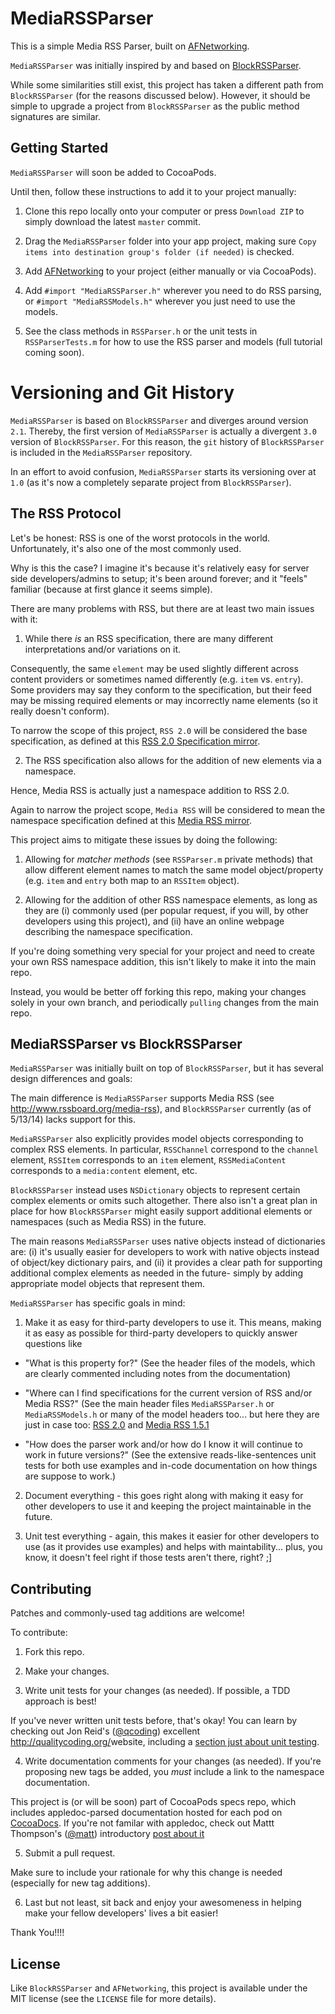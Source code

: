 # MediaRSSParser

This is a simple Media RSS Parser, built on <a href="https://github.com/AFNetworking/AFNetworking/">AFNetworking</a>.

`MediaRSSParser` was initially inspired by and based on <a href="https://github.com/tibo/BlockRSSParser">BlockRSSParser</a>.

While some similarities still exist, this project has taken a different path from `BlockRSSParser` (for the reasons discussed below). However, it should be simple to upgrade a project from `BlockRSSParser` as the public method signatures are similar.

## Getting Started

`MediaRSSParser` will soon be added to CocoaPods.

Until then, follow these instructions to add it to your project manually:

1. Clone this repo locally onto your computer or press `Download ZIP` to simply download the latest `master` commit.

2. Drag the `MediaRSSParser` folder into your app project, making sure `Copy items into destination group's folder (if needed)` is checked.
	
3. Add <a href="https://github.com/AFNetworking/AFNetworking/">AFNetworking</a> to your project (either manually or via CocoaPods).

4. Add `#import "MediaRSSParser.h"` wherever you need to do RSS parsing, or `#import "MediaRSSModels.h"` wherever you just need to use the models.

5. See the class methods in `RSSParser.h` or the unit tests in `RSSParserTests.m` for how to use the RSS parser and models (full tutorial coming soon).

# Versioning and Git History

`MediaRSSParser` is based on `BlockRSSParser` and diverges around version `2.1`. Thereby, the first version of `MediaRSSParser` is actually a divergent `3.0` version of `BlockRSSParser`. For this reason, the `git` history of `BlockRSSParser` is included in the `MediaRSSParser` repository.

In an effort to avoid confusion, `MediaRSSParser` starts its versioning over at `1.0` (as it's now a completely separate project from `BlockRSSParser`).

## The RSS Protocol

Let's be honest: RSS is one of the worst protocols in the world. Unfortunately, it's also one of the most commonly used.

Why is this the case? I imagine it's because it's relatively easy for server side developers/admins to setup; it's been around forever; and it "feels" familiar (because at first glance it seems simple).

There are many problems with RSS, but there are at least two main issues with it:

1) While there *is* an RSS specification, there are many different interpretations and/or variations on it.

Consequently, the same `element` may be used slightly different across content providers or sometimes named differently (e.g. `item` vs. `entry`). Some providers may say they conform to the specification, but their feed may be missing required elements or may incorrectly name elements (so it really doesn't conform).

To narrow the scope of this project, `RSS 2.0` will be considered the base specification, as defined at this <a href="http://cyber.law.harvard.edu/rss/rss.html">RSS 2.0 Specification mirror</a>.

2) The RSS specification also allows for the addition of new elements via a namespace.

Hence, Media RSS is actually just a namespace addition to RSS 2.0.

Again to narrow the project scope, `Media RSS` will be considered to mean the namespace specification defined at this <a href="http://www.rssboard.org/media-rss">Media RSS mirror</a>.

This project aims to mitigate these issues by doing the following:

1) Allowing for *matcher methods* (see `RSSParser.m` private methods) that allow different element names to match the same model object/property (e.g. `item` and `entry` both map to an `RSSItem` object).

2) Allowing for the addition of other RSS namespace elements, as long as they are (i) commonly used (per popular request, if you will, by other developers using this project), and (ii) have an online webpage describing the namespace specification.

If you're doing something very special for your project and need to create your own RSS namespace addition, this isn't likely to make it into the main repo.

Instead, you would be better off forking this repo, making your changes solely in your own branch, and periodically `pulling` changes from the main repo.

## MediaRSSParser vs BlockRSSParser

`MediaRSSParser` was initially built on top of `BlockRSSParser`, but it has several design differences and goals:

The main difference is `MediaRSSParser` supports Media RSS (see http://www.rssboard.org/media-rss), and `BlockRSSParser` currently (as of 5/13/14) lacks support for this.

`MediaRSSParser` also explicitly provides model objects corresponding to complex RSS elements. In particular, `RSSChannel` correspond to the `channel` element, `RSSItem` corresponds to an `item` element, `RSSMediaContent` corresponds to a `media:content` element, etc.

`BlockRSSParser` instead uses `NSDictionary` objects to represent certain complex elements or omits such altogether. There also isn't a great plan in place for how `BlockRSSParser` might easily support additional elements or namespaces (such as Media RSS) in the future.

The main reasons `MediaRSSParser` uses native objects instead of dictionaries are: (i) it's usually easier for developers to work with native objects instead of object/key dictionary pairs, and (ii) it provides a clear path for supporting additional complex elements as needed in the future- simply by adding appropriate model objects that represent them.

`MediaRSSParser` has specific goals in mind:

1) Make it as easy for third-party developers to use it. This means, making it as easy as possible for third-party developers to quickly answer questions like

- "What is this property for?" (See the header files of the models, which are clearly commented including notes from the documentation)

- "Where can I find specifications for the current version of RSS and/or Media RSS?" (See the main header files `MediaRSSParser.h` or `MediaRSSModels.h` or many of the model headers too... but here they are just in case too: <a href="http://cyber.law.harvard.edu/rss/rss.html">RSS 2.0</a> and <a href="http://www.rssboard.org/media-rss">Media RSS 1.5.1</a>

- "How does the parser work and/or how do I know it will continue to work in future versions?" (See the extensive reads-like-sentences unit tests for both use examples and in-code documentation on how things are suppose to work.)

2) Document everything - this goes right along with making it easy for other developers to use it and keeping the project maintainable in the future.

3) Unit test everything - again, this makes it easier for other developers to use (as it provides use examples) and helps with maintability... plus, you know, it doesn't feel right if those tests aren't there, right? ;]

## Contributing

Patches and commonly-used tag additions are welcome!

To contribute:

1) Fork this repo.

2) Make your changes.

3) Write unit tests for your changes (as needed). If possible, a TDD approach is best!

If you've never written unit tests before, that's okay! You can learn by checking out Jon Reid's (<a href="https://twitter.com/qcoding">@qcoding</a>) excellent <http://qualitycoding.org/>website<a>, including a <a href="http://qualitycoding.org/unit-testing/">section just about unit testing</a>.

4) Write documentation comments for your changes (as needed). If you're proposing new tags be added, you *must* include a link to the namespace documentation.

This project is (or will be soon) part of CocoaPods specs repo, which includes appledoc-parsed documentation hosted for each pod on <a href="http://cocoadocs.org">CocoaDocs</a>. If you're not familar with appledoc, check out Mattt Thompson's (<a href="https://twitter.com/mattt">@matt</a>) introductory <a href="">post about it</a>

5) Submit a pull request. 

Make sure to include your rationale for why this change is needed (especially for new tag additions).

6) Last but not least, sit back and enjoy your awesomeness in helping make your fellow developers' lives a bit easier!

Thank You!!!!</li>

## License

Like `BlockRSSParser` and `AFNetworking`, this project is available under the MIT license (see the `LICENSE` file for more details).
